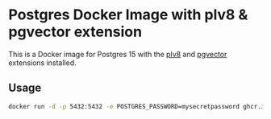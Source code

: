 # Postgres Docker Image with plv8 & pgvector extension

This is a Docker image for Postgres 15 with the [plv8](https://github.com/plv8/plv8) and [pgvector](https://github.com/pgvector/pgvector) extensions installed.

## Usage

```bash
docker run -d -p 5432:5432 -e POSTGRES_PASSWORD=mysecretpassword ghcr.io/pleisto/postgres-extra:latest
```
